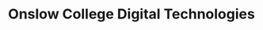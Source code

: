 ---
title: Onslow College Digital Technologies
layout: auto_contents
categories:
  - eleven:
    category_name: 11DIT
    category_items:
      - programming:
        item_name: Programming
        item_desc: Introduction to Python, lists, and basic functions
        item_icon: /img/programming.svg
        item_page: /11dit/programming
      - design:
        item_name: Design
        item_desc: Learn the design process to construct a website
        item_icon: /img/design.svg
        item_page: /11dit/design
      - website:
        item_name: Website
        item_desc: Build the website that you designed
        item_icon: /img/website.svg
        item_page: /11dit/website
      - hci:
        item_name: Human Computer Interaction
        item_desc: External — how do people use computers?
        item_icon: /img/hci.svg
        item_page: /11dit/hci
  - twelve:
    category_name: 12DTC
    category_items:
      - programming:
        item_name: Programming
        item_desc: Multi-dimensional lists and advanced functions in Python
        item_icon: /img/programming.svg
        item_page: /12dtc/programming
      - design:
        item_name: Project Management
        item_desc: Plan a project from start to finish
        item_icon: /img/projman.svg
        item_page: /12dtc/projman
      - compsci:
        item_name: Computer science
        item_desc: External — the big ideas in computer science
        item_icon: /img/compsci.svg
        item_page: /12dtc/compsci
  - thirteen:
    category_name: 13DTC
    category_items:
      - programming:
        item_name: Programming
        item_desc: Object-oriented programming and GUI in Python
        item_icon: /img/programming.svg
        item_page: /13dtc/programming
      - projman:
        item_name: Project management
        item_desc: Plan a project from start to finish
        item_icon: /img/projman.svg
        item_page: /13dtc/projman
      - hci:
        item_name: Computer science
        item_desc: External — the big ideas in computer science
        item_icon: /img/compsci.svg
        item_page: /13dtc/compsci
---